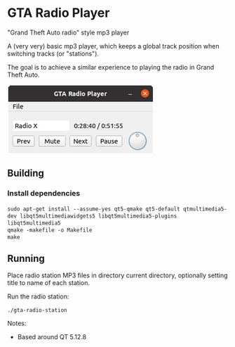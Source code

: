 # GTA Radio Player

"Grand Theft Auto radio" style mp3 player

A (very very) basic mp3 player, which keeps a global track position when switching tracks (or "stations").

The goal is to achieve a similar experience to playing the radio in Grand Theft Auto.

![Screenshot](/Docs/Screenshot.png "Screenshot")

## Building

### Install dependencies

    sudo apt-get install --assume-yes qt5-qmake qt5-default qtmultimedia5-dev libqt5multimediawidgets5 libqt5multimedia5-plugins libqt5multimedia5
    qmake -makefile -o Makefile
    make

## Running

Place radio station MP3 files in directory current directory, optionally setting title to name of each station.

Run the radio station:

    ./gta-radio-station


Notes:

 - Based around QT 5.12.8

